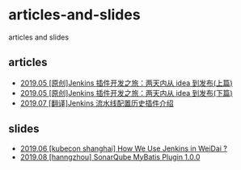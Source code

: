 # articles-and-slides
articles and slides

## articles
- [2019.05 [原创]Jenkins 插件开发之旅：两天内从 idea 到发布(上篇)](articles/2019/2019-05-06-jenkins-plugin-develop-within-two-days-part01.md)
- [2019.05 [原创]Jenkins 插件开发之旅：两天内从 idea 到发布(下篇)](articles/2019/2019-05-08-jenkins-plugin-develop-within-two-days-part02.md)
- [2019.07 [翻译]Jenkins 流水线配置历史插件介绍](articles/2019/2019-07-31-pipeline-config-history-plugin.md)

## slides
- [2019.06 [kubecon shanghai] How We Use Jenkins in WeiDai ?](slides/2019/2019-06-kubecon-shanghai/How-We-Use-Jenkins-in-WeiDai-%3F.pdf)
- [2019.08 [hanngzhou] SonarQube MyBatis Plugin 1.0.0](slides/2019/2019-08-hanngzhou/SonarQube-MyBatis-Plugin-1.0.0.pdf)
